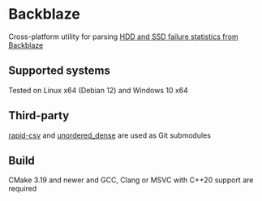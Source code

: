 # Backblaze
Cross-platform utility for parsing [HDD and SSD failure statistics from Backblaze](https://www.backblaze.com/cloud-storage/resources/hard-drive-test-data)

## Supported systems
Tested on Linux x64 (Debian 12) and Windows 10 x64

## Third-party
[rapid-csv](https://github.com/d99kris/rapidcsv/) and [unordered_dense](https://github.com/martinus/unordered_dense) are used as Git submodules

## Build
CMake 3.19 and newer and GCC, Clang or MSVC with C++20 support are required